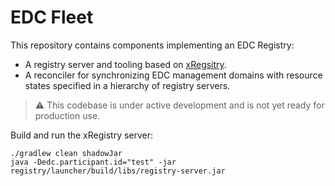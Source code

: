 # EDC Fleet

This repository contains components implementing an EDC Registry:

- A registry server and tooling based on [xRegsitry](https://xregistry.io/).
- A reconciler for synchronizing EDC management domains with resource states specified in a hierarchy of registry servers. 

> :warning: This codebase is under active development and is not yet ready for production use.
 
Build and run the xRegistry server:

```
./gradlew clean shadowJar
java -Dedc.participant.id="test" -jar registry/launcher/build/libs/registry-server.jar
```

